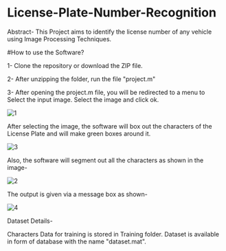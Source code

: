 # License-Plate-Number-Recognition

Abstract- This Project aims to identify the license number of any vehicle using Image Processing Techniques.

#How to use the Software?

1- Clone the repository or download the ZIP file.

2- After unzipping the folder, run the file "project.m"

3- After opening the project.m file, you will be redirected to a menu to Select the input image. Select the image and click ok.

   ![1](https://user-images.githubusercontent.com/53121012/118180126-d1330880-b453-11eb-92e1-95d7e18e814e.PNG)
   
After selecting the image, the software will box out the characters of the License Plate and will make green boxes around it.

![3](https://user-images.githubusercontent.com/53121012/118181199-160b6f00-b455-11eb-8443-3b2ecd44af6d.PNG)

Also, the software will segment out all the characters as shown in the image-

![2](https://user-images.githubusercontent.com/53121012/118181314-3dfad280-b455-11eb-8077-d8695139e173.PNG)

The output is given via a message box as shown- 

![4](https://user-images.githubusercontent.com/53121012/118181671-a34ec380-b455-11eb-90b7-dcaca453134e.PNG)

Dataset Details-

Characters Data for training is stored in Training folder. Dataset is available in form of database with the name "dataset.mat".
